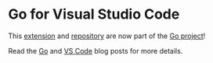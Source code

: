 # Go for Visual Studio Code

This [extension](https://marketplace.visualstudio.com/items?itemName=golang.Go) and [repository](https://github.com/golang/vscode-go) are now part of the [Go project](https://github.com/golang)!

Read the [Go](blog.golang.org/vscode-go) and [VS Code](https://code.visualstudio.com/blogs/2020/06/09/go-extension) blog posts for more details.
